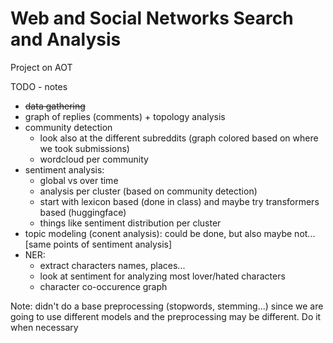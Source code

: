 # Web and Social Networks Search and Analysis

Project on AOT

TODO - notes

- ~~data gathering~~
- graph of replies (comments) + topology analysis
- community detection
  - look also at the different subreddits (graph colored based on where we took submissions)
  - wordcloud per community
- sentiment analysis:
  - global vs over time
  - analysis per cluster (based on community detection)
  - start with lexicon based (done in class) and maybe try transformers based (huggingface)
  - things like sentiment distribution per cluster
- topic modeling (conent analysis): could be done, but also maybe not...  
  [same points of sentiment analysis]
- NER:
  - extract characters names, places...
  - look at sentiment for analyzing most lover/hated characters
  - character co-occurence graph

Note: didn't do a base preprocessing (stopwords, stemming...) since we are going to use different models and the preprocessing may be different. Do it when necessary
